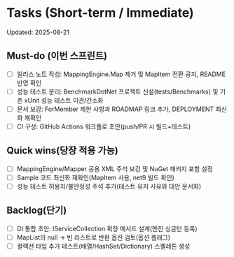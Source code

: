 # Tasks (Short-term / Immediate)

Updated: 2025-08-21

## Must-do (이번 스프린트)
- [ ] 릴리스 노트 작성: MappingEngine.Map 제거 및 MapItem 전환 공지, README 반영 확인
- [ ] 성능 테스트 분리: BenchmarkDotNet 프로젝트 신설(tests/Benchmarks) 및 기존 xUnit 성능 테스트 이관/간소화
- [ ] 문서 보강: ForMember 제한 사항과 ROADMAP 링크 추가, DEPLOYMENT 최신화 재확인
- [ ] CI 구성: GitHub Actions 워크플로 초안(push/PR 시 빌드+테스트)

## Quick wins(당장 적용 가능)
- [ ] MappingEngine/Mapper 공용 XML 주석 보강 및 NuGet 패키지 포함 설정
- [ ] Sample 코드 최신화 재확인(MapItem 사용, net9 빌드 확인)
- [ ] 성능 테스트 허용치/불안정성 주석 추가(테스트 유지 사유와 대안 문서화)

## Backlog(단기)
- [ ] DI 통합 초안: IServiceCollection 확장 메서드 설계(엔진 싱글턴 등록)
- [ ] MapList의 null → 빈 리스트로 반환 옵션 검토(옵션 플래그)
- [ ] 컬렉션 타입 추가 테스트(배열/HashSet/Dictionary) 스켈레톤 생성

